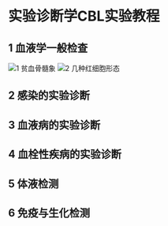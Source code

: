 # 实验诊断学CBL实验教程
## 1 血液学一般检查
![1 贫血骨髓象](http://pic.baike.soso.com/p/20130704/20130704145950-863815810.jpg)
![2 几种红细胞形态](http://slidesplayer.com/11509148/62/images/13/%E6%AD%A3%E5%B8%B8%E7%BA%A2%E7%BB%86%E8%83%9E%E7%9A%84%E5%BD%A2%E6%80%81+%E4%BD%8E%E5%80%8D%E9%95%9C%E4%B8%8B%E7%BC%BA%E9%93%81%E6%80%A7%E8%B4%AB%E8%A1%80%E7%9A%84%E7%BA%A2%E7%BB%86%E8%83%9E%E5%BD%A2%E6%80%81+%E9%AB%98%E5%80%8D%E9%95%9C%E4%B8%8B%E7%BC%BA%E9%93%81%E6%80%A7%E8%B4%AB%E8%A1%80%E7%9A%84%E7%BA%A2%E7%BB%86%E8%83%9E%E5%BD%A2%E6%80%81.jpg)
## 2 感染的实验诊断

## 3 血液病的实验诊断

## 4 血栓性疾病的实验诊断

## 5 体液检测

## 6 免疫与生化检测
